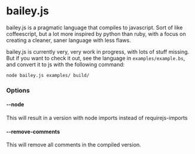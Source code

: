 bailey.js
=========
bailey.js is a pragmatic language that compiles to javascript. Sort of like coffeescript, but a lot more inspired by python than ruby, with a focus on creating a cleaner, saner language with less flaws.

bailey.js is currently very, very work in progress, with lots of stuff missing. But if you want to check it out, see the language in `examples/example.bs`, and convert it to js with the following command:

```
node bailey.js examples/ build/
```

### Options
#### --node
This will result in a version with node imports instead of requirejs-imports

#### --remove-comments
This will remove all comments in the compiled version.
